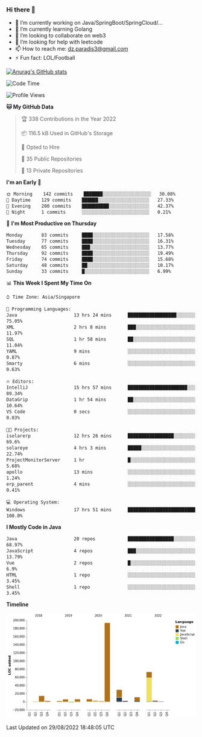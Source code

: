 ### Hi there 👋

- 🔭 I’m currently working on Java/SpringBoot/SpringCloud/...
- 🌱 I’m currently learning Golang
- 👯 I’m looking to collaborate on web3
- 🤔 I’m looking for help with leetcode
- 📫 How to reach me: dz.paradis3@gmail.com
- ⚡ Fun fact: LOL/Football

[![Anurag's GitHub stats](https://github-readme-stats.vercel.app/api?username=xiumu2017&show_icons=true&theme=radical)](https://github.com/anuraghazra/github-readme-stats)

<!--
**xiumu2017/xiumu2017** is a ✨ _special_ ✨ repository because its `README.md` (this file) appears on your GitHub profile.

Here are some ideas to get you started:

- 🔭 I’m currently working on ...
- 🌱 I’m currently learning ...
- 👯 I’m looking to collaborate on ...
- 🤔 I’m looking for help with ...
- 💬 Ask me about ...
- 📫 How to reach me: ...
- 😄 Pronouns: ...
- ⚡ Fun fact: ...
-->

<!--START_SECTION:waka-->
![Code Time](http://img.shields.io/badge/Code%20Time-767%20hrs%2051%20mins-blue)

![Profile Views](http://img.shields.io/badge/Profile%20Views-0-blue)

**🐱 My GitHub Data** 

> 🏆 338 Contributions in the Year 2022
 > 
> 📦 116.5 kB Used in GitHub's Storage 
 > 
> 💼 Opted to Hire
 > 
> 📜 35 Public Repositories 
 > 
> 🔑 13 Private Repositories  
 > 
**I'm an Early 🐤** 

```text
🌞 Morning    142 commits    ███████░░░░░░░░░░░░░░░░░░   30.08% 
🌆 Daytime    129 commits    ██████░░░░░░░░░░░░░░░░░░░   27.33% 
🌃 Evening    200 commits    ██████████░░░░░░░░░░░░░░░   42.37% 
🌙 Night      1 commits      ░░░░░░░░░░░░░░░░░░░░░░░░░   0.21%

```
📅 **I'm Most Productive on Thursday** 

```text
Monday       83 commits     ████░░░░░░░░░░░░░░░░░░░░░   17.58% 
Tuesday      77 commits     ████░░░░░░░░░░░░░░░░░░░░░   16.31% 
Wednesday    65 commits     ███░░░░░░░░░░░░░░░░░░░░░░   13.77% 
Thursday     92 commits     ████░░░░░░░░░░░░░░░░░░░░░   19.49% 
Friday       74 commits     ████░░░░░░░░░░░░░░░░░░░░░   15.68% 
Saturday     48 commits     ██░░░░░░░░░░░░░░░░░░░░░░░   10.17% 
Sunday       33 commits     █░░░░░░░░░░░░░░░░░░░░░░░░   6.99%

```


📊 **This Week I Spent My Time On** 

```text
⌚︎ Time Zone: Asia/Singapore

💬 Programming Languages: 
Java                     13 hrs 24 mins      ██████████████████░░░░░░░   75.05% 
XML                      2 hrs 8 mins        ███░░░░░░░░░░░░░░░░░░░░░░   11.97% 
SQL                      1 hr 58 mins        ██░░░░░░░░░░░░░░░░░░░░░░░   11.04% 
YAML                     9 mins              ░░░░░░░░░░░░░░░░░░░░░░░░░   0.87% 
Smarty                   6 mins              ░░░░░░░░░░░░░░░░░░░░░░░░░   0.63%

🔥 Editors: 
IntelliJ                 15 hrs 57 mins      ██████████████████████░░░   89.34% 
DataGrip                 1 hr 54 mins        ██░░░░░░░░░░░░░░░░░░░░░░░   10.64% 
VS Code                  0 secs              ░░░░░░░░░░░░░░░░░░░░░░░░░   0.03%

🐱‍💻 Projects: 
isolarerp                12 hrs 26 mins      █████████████████░░░░░░░░   69.6% 
solareye                 4 hrs 3 mins        █████░░░░░░░░░░░░░░░░░░░░   22.74% 
ProjectMonitorServer     1 hr                █░░░░░░░░░░░░░░░░░░░░░░░░   5.68% 
apollo                   13 mins             ░░░░░░░░░░░░░░░░░░░░░░░░░   1.24% 
erp_parent               4 mins              ░░░░░░░░░░░░░░░░░░░░░░░░░   0.41%

💻 Operating System: 
Windows                  17 hrs 51 mins      █████████████████████████   100.0%

```

**I Mostly Code in Java** 

```text
Java                     20 repos            █████████████████░░░░░░░░   68.97% 
JavaScript               4 repos             ███░░░░░░░░░░░░░░░░░░░░░░   13.79% 
Vue                      2 repos             █░░░░░░░░░░░░░░░░░░░░░░░░   6.9% 
HTML                     1 repo              ░░░░░░░░░░░░░░░░░░░░░░░░░   3.45% 
Shell                    1 repo              ░░░░░░░░░░░░░░░░░░░░░░░░░   3.45%

```


**Timeline**

![Chart not found](https://raw.githubusercontent.com/xiumu2017/xiumu2017/main/charts/bar_graph.png) 


 Last Updated on 29/08/2022 18:48:05 UTC
<!--END_SECTION:waka-->
